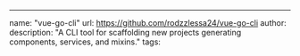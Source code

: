 ---
name: "vue-go-cli"
url: https://github.com/rodzzlessa24/vue-go-cli
author:
description: "A CLI tool for scaffolding new projects generating components, services, and mixins."
tags:
